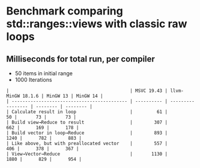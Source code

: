# Benchmark comparing std::ranges::views with classic raw loops
## Milliseconds for total run, per compiler 
- 50 items in initial range
- 1000 Iterations
```
|                                             | MSVC 19.43 | llvm-MinGW 18.1.6 | MinGW 13 | MinGW 14 |
| ------------------------------------------- | ---------- | ----------------- | -------- | -------- |
| Calculate result in loop                    |         61 |                50 |       73 |       73 |
| Build view→Reduce to result                 |        307 |               662 |      169 |      178 |
| Build vector in loop→Reduce                 |        893 |              1240 |      782 |      883 |
| Like above, but with preallocated vector    |        557 |               406 |      378 |      367 |
| View→Vector→Reduce                          |       1130 |              1880 |      829 |      954 |
```

